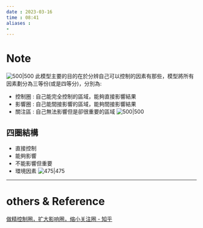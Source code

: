 ```yaml
---
date : 2023-03-16
time : 08:41
aliases :
- 
---
```

# Note
![500|500](Pasted%20image%2020230316084248.png)
此模型主要的目的在於分辨自己可以控制的因素有那些，模型將所有因素劃分為三等份(或是四等分)，分別為:
- 控制圈 : 自己能完全控制的區域，能夠直接影響結果
- 影響圈 : 自己能間接影響的區域，能夠間接影響結果
- 關注區 : 自己無法影響但是卻很重要的區域
![500|500](Pasted%20image%2020230316084540.png)

## 四圈結構
- 直接控制
- 能夠影響
- 不能影響但重要
- 環境因素
![475|475](關注圈.png)
---
# others &  Reference
[做精控制圈，扩大影响圈，缩小关注圈 - 知乎](https://zhuanlan.zhihu.com/p/470614362)
